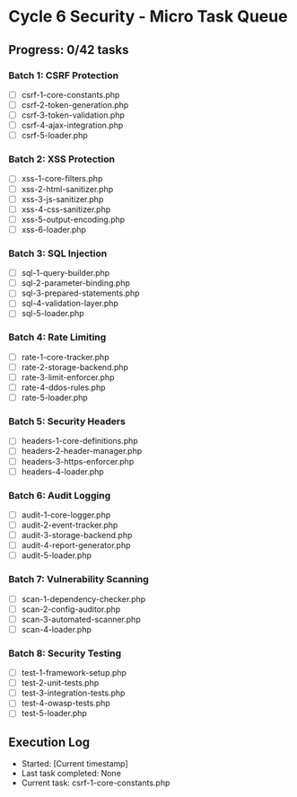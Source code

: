 # Cycle 6 Security - Micro Task Queue

## Progress: 0/42 tasks

### Batch 1: CSRF Protection
- [ ] csrf-1-core-constants.php
- [ ] csrf-2-token-generation.php
- [ ] csrf-3-token-validation.php
- [ ] csrf-4-ajax-integration.php
- [ ] csrf-5-loader.php

### Batch 2: XSS Protection
- [ ] xss-1-core-filters.php
- [ ] xss-2-html-sanitizer.php
- [ ] xss-3-js-sanitizer.php
- [ ] xss-4-css-sanitizer.php
- [ ] xss-5-output-encoding.php
- [ ] xss-6-loader.php

### Batch 3: SQL Injection
- [ ] sql-1-query-builder.php
- [ ] sql-2-parameter-binding.php
- [ ] sql-3-prepared-statements.php
- [ ] sql-4-validation-layer.php
- [ ] sql-5-loader.php

### Batch 4: Rate Limiting
- [ ] rate-1-core-tracker.php
- [ ] rate-2-storage-backend.php
- [ ] rate-3-limit-enforcer.php
- [ ] rate-4-ddos-rules.php
- [ ] rate-5-loader.php

### Batch 5: Security Headers
- [ ] headers-1-core-definitions.php
- [ ] headers-2-header-manager.php
- [ ] headers-3-https-enforcer.php
- [ ] headers-4-loader.php

### Batch 6: Audit Logging
- [ ] audit-1-core-logger.php
- [ ] audit-2-event-tracker.php
- [ ] audit-3-storage-backend.php
- [ ] audit-4-report-generator.php
- [ ] audit-5-loader.php

### Batch 7: Vulnerability Scanning
- [ ] scan-1-dependency-checker.php
- [ ] scan-2-config-auditor.php
- [ ] scan-3-automated-scanner.php
- [ ] scan-4-loader.php

### Batch 8: Security Testing
- [ ] test-1-framework-setup.php
- [ ] test-2-unit-tests.php
- [ ] test-3-integration-tests.php
- [ ] test-4-owasp-tests.php
- [ ] test-5-loader.php

## Execution Log
- Started: [Current timestamp]
- Last task completed: None
- Current task: csrf-1-core-constants.php